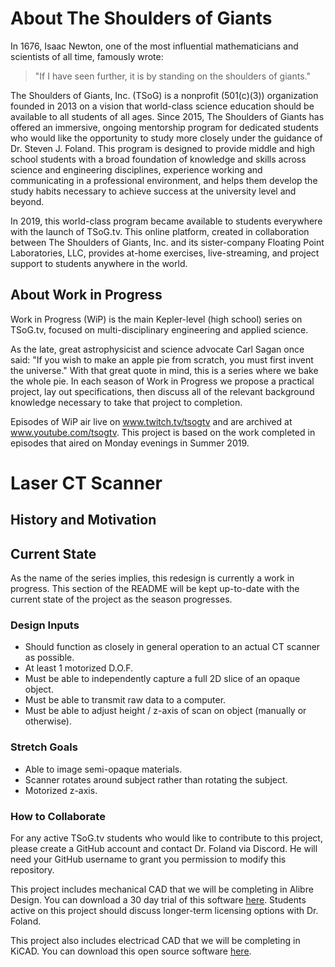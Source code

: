 # About The Shoulders of Giants
In 1676, Isaac Newton, one of the most influential mathematicians and scientists of all time, famously wrote:

> "If I have seen further, it is by standing on the shoulders of giants."

The Shoulders of Giants, Inc. (TSoG) is a nonprofit (501(c)(3)) organization founded in 2013 on a vision that world-class science education should be available to all students of all ages. Since 2015, The Shoulders of Giants has offered an immersive, ongoing mentorship program for dedicated students who would like the opportunity to study more closely under the guidance of Dr. Steven J. Foland. This program is designed to provide middle and high school students with a broad foundation of knowledge and skills across science and engineering disciplines, experience working and communicating in a professional environment, and helps them develop the study habits necessary to achieve success at the university level and beyond.

In 2019, this world-class program became available to students everywhere with the launch of TSoG.tv. This online platform, created in collaboration between The Shoulders of Giants, Inc. and its sister-company Floating Point Laboratories, LLC, provides at-home exercises, live-streaming, and project support to students anywhere in the world.

## About Work in Progress
Work in Progress (WiP) is the main Kepler-level (high school) series on TSoG.tv, focused on multi-disciplinary engineering and applied science.

As the late, great astrophysicist and science advocate Carl Sagan once said: "If you wish to make an apple pie from scratch, you must first invent the universe." With that great quote in mind, this is a series where we bake the whole pie. In each season of Work in Progress we propose a practical project, lay out specifications, then discuss all of the relevant background knowledge necessary to take that project to completion.

Episodes of WiP air live on www.twitch.tv/tsogtv and are archived at www.youtube.com/tsogtv. This project is based on the work completed in episodes that aired on Monday evenings in Summer 2019.

# Laser CT Scanner
## History and Motivation

## Current State
As the name of the series implies, this redesign is currently a work in progress. This section of the README will be kept up-to-date with the current state of the project as the season progresses.

### Design Inputs
* Should function as closely in general operation to an actual CT scanner as possible.
* At least 1 motorized D.O.F.
* Must be able to independently capture a full 2D slice of an opaque object.
* Must be able to transmit raw data to a computer.
* Must be able to adjust height / z-axis of scan on object (manually or otherwise).

### Stretch Goals
* Able to image semi-opaque materials.
* Scanner rotates around subject rather than rotating the subject.
* Motorized z-axis.

### How to Collaborate
For any active TSoG.tv students who would like to contribute to this project, please create a GitHub account and contact Dr. Foland via Discord. He will need your GitHub username to grant you permission to modify this repository.

This project includes mechanical CAD that we will be completing in Alibre Design. You can download a 30 day trial of this software [here](https://www.alibre.com/get-a-trial-of-alibre-design-expert/). Students active on this project should discuss longer-term licensing options with Dr. Foland.

This project also includes electricad CAD that we will be completing in KiCAD. You can download this open source software [here](http://www.kicad.org/).
